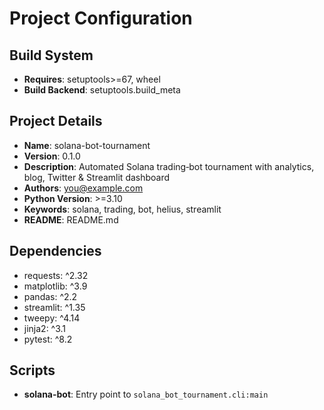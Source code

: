 # Project Configuration

## Build System
- **Requires**: setuptools>=67, wheel
- **Build Backend**: setuptools.build_meta

## Project Details
- **Name**: solana-bot-tournament
- **Version**: 0.1.0
- **Description**: Automated Solana trading‑bot tournament with analytics, blog, Twitter & Streamlit dashboard
- **Authors**: <Your Name> <you@example.com>
- **Python Version**: >=3.10
- **Keywords**: solana, trading, bot, helius, streamlit
- **README**: README.md

## Dependencies
- requests: ^2.32
- matplotlib: ^3.9
- pandas: ^2.2
- streamlit: ^1.35
- tweepy: ^4.14
- jinja2: ^3.1
- pytest: ^8.2

## Scripts
- **solana-bot**: Entry point to `solana_bot_tournament.cli:main`